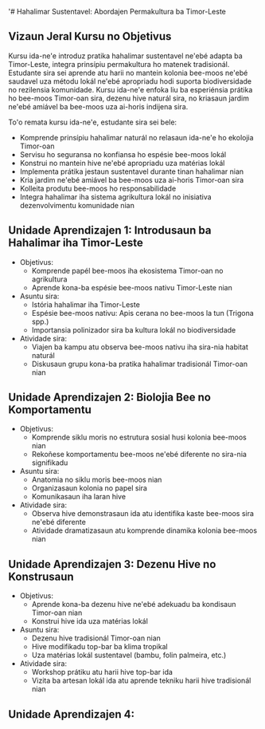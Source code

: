 '# Hahalimar Sustentavel: Abordajen Permakultura ba Timor-Leste

## Vizaun Jeral Kursu no Objetivus

Kursu ida-ne'e introduz pratika hahalimar sustentavel ne'ebé adapta ba Timor-Leste, integra prinsípiu permakultura ho matenek tradisionál. Estudante sira sei aprende atu harii no mantein kolonia bee-moos ne'ebé saudavel uza métodu lokál ne'ebé apropriadu hodi suporta biodiversidade no rezilensia komunidade. Kursu ida-ne'e enfoka liu ba esperiénsia prátika ho bee-moos Timor-oan sira, dezenu hive naturál sira, no kriasaun jardim ne'ebé amiável ba bee-moos uza ai-horis indijena sira.

To'o remata kursu ida-ne'e, estudante sira sei bele:
- Komprende prinsípiu hahalimar naturál no relasaun ida-ne'e ho ekolojia Timor-oan
- Servisu ho seguransa no konfiansa ho espésie bee-moos lokál
- Konstrui no mantein hive ne'ebé apropriadu uza matérias lokál
- Implementa prátika jestaun sustentavel durante tinan hahalimar nian
- Kria jardim ne'ebé amiável ba bee-moos uza ai-horis Timor-oan sira
- Kolleita produtu bee-moos ho responsabilidade
- Integra hahalimar iha sistema agrikultura lokál no inisiativa dezenvolvimentu komunidade nian

## Unidade Aprendizajen 1: Introdusaun ba Hahalimar iha Timor-Leste
- Objetivus:
  * Komprende papél bee-moos iha ekosistema Timor-oan no agrikultura
  * Aprende kona-ba espésie bee-moos nativu Timor-Leste nian
- Asuntu sira:
  * Istória hahalimar iha Timor-Leste
  * Espésie bee-moos nativu: Apis cerana no bee-moos la tun (Trigona spp.)
  * Importansia polinizador sira ba kultura lokál no biodiversidade
- Atividade sira:
  * Viajen ba kampu atu observa bee-moos nativu iha sira-nia habitat naturál
  * Diskusaun grupu kona-ba pratika hahalimar tradisionál Timor-oan nian

## Unidade Aprendizajen 2: Biolojia Bee no Komportamentu
- Objetivus:
  * Komprende siklu moris no estrutura sosial husi kolonia bee-moos nian
  * Rekoñese komportamentu bee-moos ne'ebé diferente no sira-nia signifikadu
- Asuntu sira:
  * Anatomia no siklu moris bee-moos nian
  * Organizasaun kolonia no papel sira
  * Komunikasaun iha laran hive
- Atividade sira:
  * Observa hive demonstrasaun ida atu identifika kaste bee-moos sira ne'ebé diferente
  * Atividade dramatizasaun atu komprende dinamika kolonia bee-moos nian

## Unidade Aprendizajen 3: Dezenu Hive no Konstrusaun
- Objetivus:
  * Aprende kona-ba dezenu hive ne'ebé adekuadu ba kondisaun Timor-oan nian
  * Konstrui hive ida uza matérias lokál
- Asuntu sira:
  * Dezenu hive tradisionál Timor-oan nian
  * Hive modifikadu top-bar ba klima tropikal
  * Uza matérias lokál sustentavel (bambu, folin palmeira, etc.)
- Atividade sira:
  * Workshop prátiku atu harii hive top-bar ida
  * Vizita ba artesan lokál ida atu aprende tekniku harii hive tradisionál nian

## Unidade Aprendizajen 4: